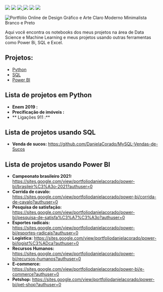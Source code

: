 
<div>
<a href = target="_blank"><img src= "https://img.shields.io/badge/Status-Em%20desenvolvimento-blueviolet" ></a>
<a href = "https://www.python.org/downloads/release/python-3100/" target="_blank"><img src="https://img.shields.io/badge/Python-3.10-blue"></a>
<a href= "https://www.linkedin.com/in/daniela-corado-077365192/" target="_blank"><img src="https://img.shields.io/badge/Autor-Daniela%20Corado-red" target="_blank">
</a> 
<a href=  "https://powerbi.microsoft.com/pt-br/"  target="_blank"><img src="https://img.shields.io/badge/-Power%20BI-yellowgreen"></a> 
<a href=  "https://www.mysql.com/downloads/"  target="_blank"><img src="https://img.shields.io/badge/-MySQL-blue" ></a>
<a href=  "https://www.microsoft.com/pt-br/microsoft-365/excel"  target="_blank"><img src="https://img.shields.io/badge/-Excel-brightgreen" ></a> 
</div> 


![Portfólio Online de Design Gráfico e Arte Claro Moderno Minimalista Branco e Preto](https://user-images.githubusercontent.com/74689039/175757290-975778f2-a1a5-4b21-863a-e30b378a64b0.png)

  
Aqui você encontra os notebooks dos meus projetos na área de Data Science e Machine Learning e meus projetos usando outras ferramentas como Power Bi, SQL e Excel.

## Projetos: 

* [Python](#Lista-de-projetos-em-Python)
* [SQL](#Lista-de-projetos-usando-SQL)
* [Power BI](#Lista-de-projetos-usando-Power-BI) 

## Lista de projetos em Python

* **Enem 2019 :** 
* **Precificação de imóveis :** 
* ** Ligações 911 :**

## Lista de projetos usando SQL

* **Venda de sucos:** https://github.com/DanielaCorado/MySQL-Vendas-de-Sucos

## Lista de projetos usando Power BI

* **Campeonato brasileiro 2021:** https://sites.google.com/view/portfoliodanielacorado/power-bi/brasileir%C3%A3o-2021?authuser=0
* **Corrida de cavalo:** https://sites.google.com/view/portfoliodanielacorado/power-bi/corrida-de-cavalo?authuser=0
* **Pesquisa de satisfação:** https://sites.google.com/view/portfoliodanielacorado/power-bi/pesquisa-de-satisfa%C3%A7%C3%A3o?authuser=0
* **Esportes radicais:** https://sites.google.com/view/portfoliodanielacorado/power-bi/esportes-radicais?authuser=0
* **Logística:** https://sites.google.com/view/portfoliodanielacorado/power-bi/logist%C3%ADca?authuser=0
* **Recursos Humanos:** https://sites.google.com/view/portfoliodanielacorado/power-bi/recursos-humanos?authuser=0
* **E-commerce:** https://sites.google.com/view/portfoliodanielacorado/power-bi/e-commerce?authuser=0
* **Petshop:** https://sites.google.com/view/portfoliodanielacorado/power-bi/pet-shop?authuser=0


